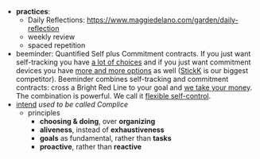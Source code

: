 - **practices**:
	- Daily Reflections: https://www.maggiedelano.com/garden/daily-reflection
	- weekly review
	- spaced repetition
- beeminder: Quantified Self plus Commitment contracts. If you just want self-tracking you have [a lot of choices](https://blog.beeminder.com/trackhack) and if you just want commitment devices you have [more and more options](https://blog.beeminder.com/competitors) as well ([StickK](http://stickk.com/) is our biggest competitor). Beeminder combines self-tracking and commitment contracts: cross a Bright Red Line to your goal and [we take your money](https://beeminder.com/money). The combination is powerful. We call it [flexible self-control](https://blog.beeminder.com/flexbind).
- [intend](https://intend.do/) *used to be called Complice*
	- principles
		- **choosing & doing**, over **organizing**
		- **aliveness**, instead of **exhaustiveness**
		- **goals** as fundamental, rather than **tasks**
		- **proactive**, rather than **reactive**